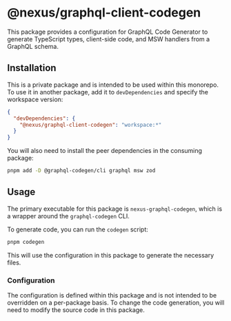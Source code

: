 # @nexus/graphql-client-codegen

This package provides a configuration for GraphQL Code Generator to generate TypeScript types, client-side code, and MSW handlers from a GraphQL schema.

## Installation

This is a private package and is intended to be used within this monorepo. To use it in another package, add it to `devDependencies` and specify the workspace version:

```json
{
  "devDependencies": {
    "@nexus/graphql-client-codegen": "workspace:*"
  }
}
```

You will also need to install the peer dependencies in the consuming package:

```bash
pnpm add -D @graphql-codegen/cli graphql msw zod
```

## Usage

The primary executable for this package is `nexus-graphql-codegen`, which is a wrapper around the `graphql-codegen` CLI.

To generate code, you can run the `codegen` script:

```bash
pnpm codegen
```

This will use the configuration in this package to generate the necessary files.

### Configuration

The configuration is defined within this package and is not intended to be overridden on a per-package basis. To change the code generation, you will need to modify the source code in this package.
